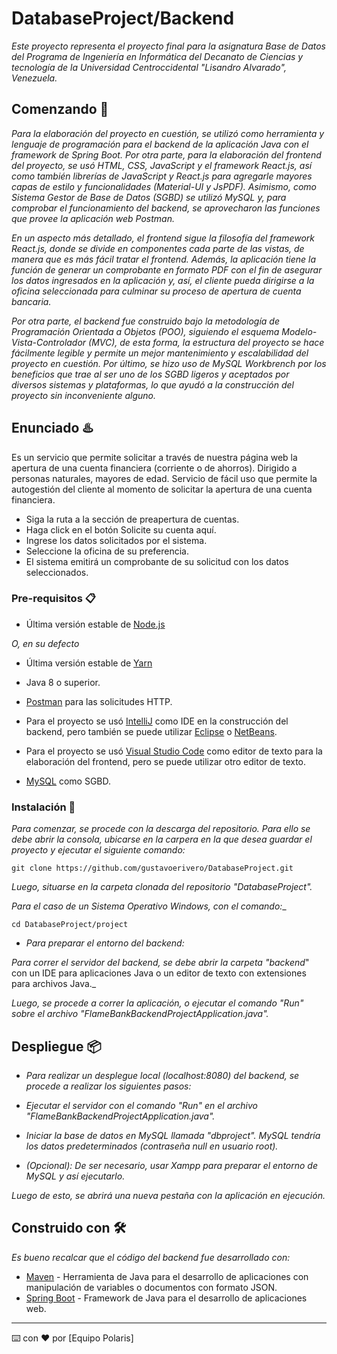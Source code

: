 # DatabaseProject/Backend

_Este proyecto representa el proyecto final para la asignatura Base de Datos del 
Programa de Ingeniería en Informática del Decanato de Ciencias y tecnología de la Universidad 
Centroccidental "Lisandro Alvarado", Venezuela._

## Comenzando 🚀

_Para la elaboración del proyecto en cuestión, se utilizó como herramienta y lenguaje de programación para el backend de la aplicación Java con el framework de Spring Boot. Por otra parte, para la elaboración del frontend del proyecto, se usó HTML, CSS, JavaScript y el framework React.js, así como también librerías de JavaScript y React.js para agregarle mayores capas de estilo y funcionalidades (Material-UI y JsPDF). Asimismo, como Sistema Gestor de Base de Datos (SGBD) se utilizó MySQL y, para comprobar el funcionamiento del backend, se aprovecharon las funciones que provee la aplicación web Postman._

_En un aspecto más detallado, el frontend sigue la filosofía del framework React.js, donde se divide en componentes cada parte de las vistas, de manera que es más fácil tratar el frontend. Además, la aplicación tiene la función de generar un comprobante en formato PDF con el fin de asegurar los datos ingresados en la aplicación y, así, el cliente pueda dirigirse a la oficina seleccionada para culminar su proceso de apertura de cuenta bancaria._

_Por otra parte, el backend fue construido bajo la metodología de Programación Orientada a Objetos (POO), siguiendo el esquema Modelo-Vista-Controlador (MVC), de esta forma, la estructura del proyecto se hace fácilmente legible y permite un mejor mantenimiento y escalabilidad del proyecto en cuestión.
Por último, se hizo uso de MySQL Workbrench por los beneficios que trae al ser uno de los SGBD ligeros y aceptados por diversos sistemas y plataformas, lo que ayudó a la construcción del proyecto sin inconveniente alguno._

## Enunciado ♨️
Es un servicio que permite solicitar a través de nuestra página web la apertura de una cuenta financiera (corriente o de ahorros). Dirigido a personas naturales, mayores de edad. Servicio de fácil uso que permite la autogestión del cliente al momento de solicitar la apertura de una cuenta financiera.
* Siga la ruta a la sección de preapertura de cuentas.
* Haga click en el botón Solicite su cuenta aquí.
* Ingrese los datos solicitados por el sistema.
* Seleccione la oficina de su preferencia.
* El sistema emitirá un comprobante de su solicitud con los datos seleccionados.


### Pre-requisitos 📋

* Última versión estable de [Node.js](https://nodejs.org/en/)

_O, en su defecto_

* Última versión estable de [Yarn](https://yarnpkg.com/)

* Java 8 o superior.

* [Postman](https://www.postman.com/) para las solicitudes HTTP.

* Para el proyecto se usó [IntelliJ](https://www.jetbrains.com/es-es/idea/) como IDE en la construcción
del backend, pero también se puede utilizar [Eclipse](https://www.eclipse.org/downloads/packages/release/2021-09/r/eclipse-ide-enterprise-java-and-web-developers) o [NetBeans](https://netbeans.apache.org/).

* Para el proyecto se usó [Visual Studio Code](https://code.visualstudio.com/) como editor de texto para la 
elaboración del frontend, pero se puede utilizar otro editor de texto.

* [MySQL](https://www.mysql.com/products/workbench/) como SGBD.

### Instalación 🔧

_Para comenzar, se procede con la descarga del repositorio. Para ello se debe abrir la consola,
ubicarse en la carpera en la que desea guardar el proyecto y ejecutar el siguiente comando:_

```
git clone https://github.com/gustavoerivero/DatabaseProject.git
```

_Luego, situarse en la carpeta clonada del repositorio "DatabaseProject"._

_Para el caso de un Sistema Operativo Windows, con el comando:__

```
cd DatabaseProject/project
```

* _Para preparar el entorno del backend:_

_Para correr el servidor del backend, se debe abrir la carpeta "backend_"
con un IDE para aplicaciones Java o un editor de texto con extensiones para archivos Java._

_Luego, se procede a correr la aplicación, o ejecutar el comando "Run" sobre 
el archivo "FlameBankBackendProjectApplication.java"._

## Despliegue 📦

* _Para realizar un desplegue local (localhost:8080) del backend, se procede a realizar los siguientes pasos:_

- _Ejecutar el servidor con el comando "Run" en el archivo "FlameBankBackendProjectApplication.java"._

- _Iniciar la base de datos en MySQL llamada "dbproject". MySQL tendría los datos predeterminados (contraseña null en usuario root)._

- _(Opcional): De ser necesario, usar Xampp para preparar el entorno de MySQL y así ejecutarlo._

_Luego de esto, se abrirá una nueva pestaña con la aplicación en ejecución._

## Construido con 🛠️

_Es bueno recalcar que el código del backend fue desarrollado con:_

* [Maven](https://maven.apache.org/) - Herramienta de Java para el desarrollo de aplicaciones con manipulación de variables o documentos con formato JSON.
* [Spring Boot](https://spring.io/projects/spring-boot) - Framework de Java para el desarrollo de aplicaciones web.


---
⌨️ con ❤️ por [Equipo Polaris] 